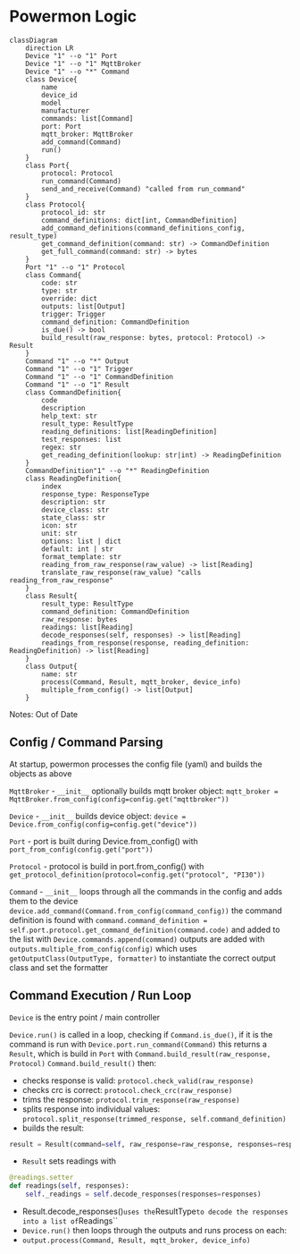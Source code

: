 # Powermon Logic


``` mermaid
classDiagram
    direction LR
    Device "1" --o "1" Port 
    Device "1" --o "1" MqttBroker
    Device "1" --o "*" Command
    class Device{
        name
        device_id
        model
        manufacturer
        commands: list[Command]
        port: Port
        mqtt_broker: MqttBroker
        add_command(Command)
        run()
    }
    class Port{
        protocol: Protocol
        run_command(Command)
        send_and_receive(Command) "called from run_command"
    }
    class Protocol{
        protocol_id: str
        command_definitions: dict[int, CommandDefinition]
        add_command_definitions(command_definitions_config, result_type)
        get_command_definition(command: str) -> CommandDefinition
        get_full_command(command: str) -> bytes
    }
    Port "1" --o "1" Protocol
    class Command{
        code: str
        type: str
        override: dict
        outputs: list[Output]
        trigger: Trigger
        command_definition: CommandDefinition
        is_due() -> bool
        build_result(raw_response: bytes, protocol: Protocol) -> Result
    }
    Command "1" --o "*" Output
    Command "1" --o "1" Trigger
    Command "1" --o "1" CommandDefinition
    Command "1" --o "1" Result
    class CommandDefinition{
        code
        description
        help_text: str
        result_type: ResultType
        reading_definitions: list[ReadingDefinition]
        test_responses: list
        regex: str
        get_reading_definition(lookup: str|int) -> ReadingDefinition
    }
    CommandDefinition"1" --o "*" ReadingDefinition
    class ReadingDefinition{
        index
        response_type: ResponseType
        description: str
        device_class: str
        state_class: str
        icon: str
        unit: str
        options: list | dict
        default: int | str
        format_template: str
        reading_from_raw_response(raw_value) -> list[Reading]
        translate_raw_response(raw_value) "calls reading_from_raw_response"
    }
    class Result{
        result_type: ResultType
        command_definition: CommandDefinition
        raw_response: bytes
        readings: list[Reading]
        decode_responses(self, responses) -> list[Reading]
        readings_from_response(response, reading_definition: ReadingDefinition) -> list[Reading]
    }
    class Output{
        name: str
        process(Command, Result, mqtt_broker, device_info)
        multiple_from_config() -> list[Output]
    }
```

Notes: Out of Date

## Config / Command Parsing

At startup, powermon processes the config file (yaml) and builds the objects as above 

``MqttBroker`` - ``__init__`` optionally builds mqtt broker object: ``mqtt_broker = MqttBroker.from_config(config=config.get("mqttbroker"))``

``Device`` - ``__init__`` builds device object: ``device = Device.from_config(config=config.get("device"))``

``Port`` - port is built during Device.from_config() with ``port_from_config(config.get("port"))``

``Protocol`` - protocol is build in port.from_config() with ``get_protocol_definition(protocol=config.get("protocol", "PI30"))``

``Command`` - ``__init__`` loops through all the commands in the config and adds them to the device
``device.add_command(Command.from_config(command_config))``
the command definition is found with ``command.command_definition = self.port.protocol.get_command_definition(command.code)`` and added to the list with ``Device.commands.append(command)``
outputs are added with ``outputs.multiple_from_config(config)`` which uses ``getOutputClass(OutputType, formatter)`` to instantiate the correct output class and set the formatter


## Command Execution / Run Loop

``Device`` is the entry point / main controller

``Device.run()`` is called in a loop, checking if ``Command.is_due()``, if it is the command is run with ``Device.port.run_command(Command)``
this returns a ``Result``, which is build in ``Port`` with ``Command.build_result(raw_response, Protocol)``
``Command.build_result()`` then:
* checks response is valid: ``protocol.check_valid(raw_response)``
* checks crc is correct: ``protocol.check_crc(raw_response)``
* trims the response: ``protocol.trim_response(raw_response)``
* splits response into individual values: ``protocol.split_response(trimmed_response, self.command_definition)``
* builds the result:

```python
result = Result(command=self, raw_response=raw_response, responses=responses)
```

* ``Result`` sets readings with

```python
@readings.setter
def readings(self, responses):
    self._readings = self.decode_responses(responses=responses)
```

* Result.decode_responses()`` uses the ``ResultType`` to decode the responses into a list of ``Readings``
* ``Device.run()`` then loops through the outputs and runs process on each:
* ``output.process(Command, Result, mqtt_broker, device_info)``

